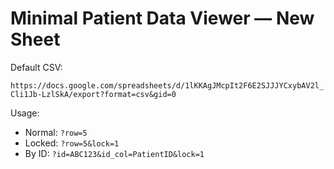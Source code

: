 # Minimal Patient Data Viewer — New Sheet

Default CSV:

`https://docs.google.com/spreadsheets/d/1lKKAgJMcpIt2F6E2SJJJYCxybAV2l_Cli1Jb-LzlSkA/export?format=csv&gid=0`

Usage:
- Normal: `?row=5`
- Locked: `?row=5&lock=1`
- By ID: `?id=ABC123&id_col=PatientID&lock=1`
